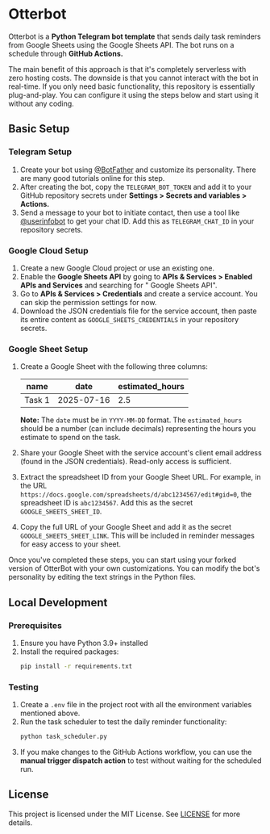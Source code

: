 # Otterbot

Otterbot is a **Python Telegram bot template** that sends daily task reminders from Google Sheets using the Google
Sheets
API. The bot runs on a schedule through **GitHub Actions.**

The main benefit of this approach is that it's completely serverless with zero hosting costs. The downside is that you
cannot interact with the bot in real-time. If you only need basic functionality, this repository is essentially
plug-and-play. You can configure it using the steps below and start using it without any coding.

## Basic Setup

### Telegram Setup

1. Create your bot using [@BotFather](https://telegram.me/BotFather) and customize its personality. There are many good
   tutorials online for this step.
2. After creating the bot, copy the `TELEGRAM_BOT_TOKEN` and add it to your GitHub repository secrets under **Settings >
   Secrets and variables > Actions.**
3. Send a message to your bot to initiate contact, then use a tool like [@userinfobot](https://telegram.me/userinfobot)
   to get your chat ID. Add this as `TELEGRAM_CHAT_ID` in your repository secrets.

### Google Cloud Setup

1. Create a new Google Cloud project or use an existing one.
2. Enable the **Google Sheets API** by going to **APIs & Services > Enabled APIs and Services** and searching for "
   Google Sheets API".
3. Go to **APIs & Services > Credentials** and create a service account. You can skip the permission settings for now.
4. Download the JSON credentials file for the service account, then paste its entire content as
   `GOOGLE_SHEETS_CREDENTIALS` in your repository secrets.

### Google Sheet Setup

1. Create a Google Sheet with the following three columns:

   | name   | date       | estimated_hours |
      |--------|------------|-----------------|
   | Task 1 | 2025-07-16 | 2.5             |

   **Note:** The `date` must be in `YYYY-MM-DD` format. The `estimated_hours` should be a number (can include decimals)
   representing the hours you estimate to spend on the task.

2. Share your Google Sheet with the service account's client email address (found in the JSON credentials). Read-only
   access is sufficient.

3. Extract the spreadsheet ID from your Google Sheet URL. For example, in the URL
   `https://docs.google.com/spreadsheets/d/abc1234567/edit#gid=0`, the spreadsheet ID is `abc1234567`. Add this as the
   secret `GOOGLE_SHEETS_SHEET_ID`.

4. Copy the full URL of your Google Sheet and add it as the secret `GOOGLE_SHEETS_SHEET_LINK`. This will be included in
   reminder messages for easy access to your sheet.

Once you've completed these steps, you can start using your forked version of OtterBot with your own customizations. You
can modify the bot's personality by editing the text strings in the Python files.

## Local Development

### Prerequisites

1. Ensure you have Python 3.9+ installed
2. Install the required packages:
   ```bash
   pip install -r requirements.txt
   ```

### Testing

1. Create a `.env` file in the project root with all the environment variables mentioned above.
2. Run the task scheduler to test the daily reminder functionality:
   ```bash
   python task_scheduler.py
   ```
3. If you make changes to the GitHub Actions workflow, you can use the **manual trigger dispatch action** to test
   without
   waiting for the scheduled run.

## License

This project is licensed under the MIT License. See [LICENSE](/LICENSE) for more details.